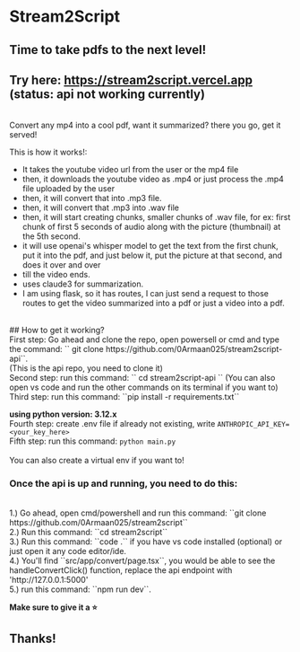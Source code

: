# Stream2Script

## Time to take pdfs to the next level!
## Try here: https://stream2script.vercel.app (status: api not working currently)
<br>
Convert any mp4 into a cool pdf, want it summarized? there you go, get it served!
<br>

This is how it works!:
<br>
- It takes the youtube video url from the user or the mp4 file
- then, it downloads the youtube video as .mp4 or just process the .mp4 file uploaded by the user
- then, it will convert that into .mp3 file.
- then, it will convert that .mp3 into .wav file
- then, it will start creating chunks, smaller chunks of .wav file, for ex: first chunk of first 5 seconds of audio along with the picture (thumbnail) at the 5th second.
- it will use openai's whisper model to get the text from the first chunk, put it into the pdf, and just below it, put the picture at that second, and does it over and over
- till the video ends.
- uses claude3 for summarization.
- I am using flask, so it has routes, I can just send a request to those routes to get the video summarized into a pdf or just a video into a pdf.
<br>
## How to get it working?
<br>
First step: Go ahead and clone the repo, open powersell or cmd and type the command: `` git clone https://github.com/0Armaan025/stream2script-api``.
<br>
(This is the api repo, you need to clone it)
<br>
Second step: run this command: `` cd stream2script-api ``
(You can also open vs code and run the other commands on its terminal if you want to)
<br>
Third step: run this command: ``pip install -r requirements.txt``
<br>

**using python version: 3.12.x**
<br>
Fourth step: create .env file if already not existing, write ```ANTHROPIC_API_KEY=<your_key_here>```
<br>
Fifth step: run this command: ``python main.py``
<br><br>
You can also create a virtual env if you want to!
<br>
### Once the api is up and running, you need to do this:
<br>
1.) Go ahead, open cmd/powershell and run this command: ``git clone https://github.com/0Armaan025/stream2script``
  <br>
2.) Run this command: ``cd stream2script``
<br>
  3.) Run this command: ``code .`` if you have vs code installed (optional) or just open it any code editor/ide.
<br>
  4.) You'll find ``src/app/convert/page.tsx``, you would be able to see the handleConvertClick() function, replace the api endpoint with 'http://127.0.0.1:5000'
<br>
  5.) run this command: ``npm run dev``.
<br>
  
**Make sure to give it a ⭐**
<br>
## Thanks!
